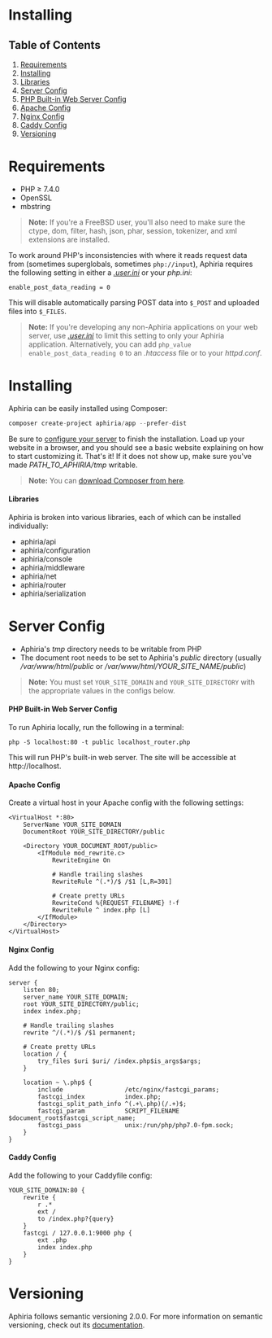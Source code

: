 # Installing

## Table of Contents
1. [Requirements](#requirements)
2. [Installing](#installing)
  1. [Libraries](#libraries)
3. [Server Config](#server-config)
  1. [PHP Built-in Web Server Config](#php-built-in-web-server-config)
  2. [Apache Config](#apache-config)
  3. [Nginx Config](#nginx-config)
  4. [Caddy Config](#caddy-config)
4. [Versioning](#versioning)

<h1 id="requirements">Requirements</h1>

* PHP &ge; 7.4.0
* OpenSSL
* mbstring

> **Note:** If you're a FreeBSD user, you'll also need to make sure the ctype, dom, filter, hash, json, phar, session, tokenizer, and xml extensions are installed.

To work around PHP's inconsistencies with where it reads request data from (sometimes superglobals, sometimes `php://input`), Aphiria requires the following setting in either a <a href="http://php.net/manual/en/configuration.file.per-user.php" target="_blank">_.user.ini_</a> or your _php.ini_:

```
enable_post_data_reading = 0
```

This will disable automatically parsing POST data into `$_POST` and uploaded files into `$_FILES`.

> **Note:** If you're developing any non-Aphiria applications on your web server, use <a href="http://php.net/manual/en/configuration.file.per-user.php" target="_blank">_.user.ini_</a> to limit this setting to only your Aphiria application.  Alternatively, you can add `php_value enable_post_data_reading 0` to an _.htaccess_ file or to your _httpd.conf_.

<h1 id="installing">Installing</h1>

Aphiria can be easily installed using Composer:

```php
composer create-project aphiria/app --prefer-dist
```

Be sure to [configure your server](#server-config) to finish the installation.  Load up your website in a browser, and you should see a basic website explaining on how to start customizing it.  That's it!  If it does not show up, make sure you've made *PATH_TO_APHIRIA/tmp* writable.

> **Note:** You can <a href="https://getcomposer.org/download/" target="_blank">download Composer from here</a>.

<h4 id="libraries">Libraries</h4>

Aphiria is broken into various libraries, each of which can be installed individually:

* aphiria/api
* aphiria/configuration
* aphiria/console
* aphiria/middleware
* aphiria/net
* aphiria/router
* aphiria/serialization

<h1 id="server-config">Server Config</h1>

* Aphiria's _tmp_ directory needs to be writable from PHP
* The document root needs to be set to Aphiria's _public_ directory (usually _/var/www/html/public_ or */var/www/html/YOUR_SITE_NAME/public*)

> **Note:** You must set `YOUR_SITE_DOMAIN` and `YOUR_SITE_DIRECTORY` with the appropriate values in the configs below.

<h4 id="php-built-in-web-server-config">PHP Built-in Web Server Config</h4>

To run Aphiria locally, run the following in a terminal:

```
php -S localhost:80 -t public localhost_router.php
```
    
This will run PHP's built-in web server. The site will be accessible at http://localhost.

<h4 id="apache-config">Apache Config</h4>

Create a virtual host in your Apache config with the following settings:

```
<VirtualHost *:80>
    ServerName YOUR_SITE_DOMAIN
    DocumentRoot YOUR_SITE_DIRECTORY/public

    <Directory YOUR_DOCUMENT_ROOT/public>
        <IfModule mod_rewrite.c>
            RewriteEngine On

            # Handle trailing slashes
            RewriteRule ^(.*)/$ /$1 [L,R=301]

            # Create pretty URLs
            RewriteCond %{REQUEST_FILENAME} !-f
            RewriteRule ^ index.php [L]
        </IfModule>
    </Directory>
</VirtualHost>
```

<h4 id="nginx-config">Nginx Config</h4>

Add the following to your Nginx config:

```
server {
    listen 80;
    server_name YOUR_SITE_DOMAIN;
    root YOUR_SITE_DIRECTORY/public;
    index index.php;
    
    # Handle trailing slashes
    rewrite ^/(.*)/$ /$1 permanent;
    
    # Create pretty URLs
    location / {
        try_files $uri $uri/ /index.php$is_args$args;
    }
    
    location ~ \.php$ {
        include                 /etc/nginx/fastcgi_params;
        fastcgi_index           index.php;
        fastcgi_split_path_info ^(.+\.php)(/.+)$;
        fastcgi_param           SCRIPT_FILENAME $document_root$fastcgi_script_name;
        fastcgi_pass            unix:/run/php/php7.0-fpm.sock;
    }
}
```

<h4 id="caddy-config">Caddy Config</h4>

Add the following to your Caddyfile config:

```
YOUR_SITE_DOMAIN:80 {
    rewrite {
        r .*
        ext /
        to /index.php?{query}
    }
    fastcgi / 127.0.0.1:9000 php {
        ext .php
        index index.php
    }
}
```

<h1 id="versioning">Versioning</h1>

Aphiria follows semantic versioning 2.0.0.  For more information on semantic versioning, check out its <a href="http://semver.org/" title="Semantic versioning documentation" target="_blank">documentation</a>.
